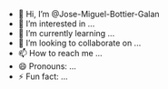 - 👋 Hi, I’m @Jose-Miguel-Bottier-Galan
- 👀 I’m interested in ...
- 🌱 I’m currently learning ...
- 💞️ I’m looking to collaborate on ...
- 📫 How to reach me ...
- 😄 Pronouns: ...
- ⚡ Fun fact: ...

<!---
Jose-Miguel-Bottier-Galan/Jose-Miguel-Bottier-Galan is a ✨ special ✨ repository because its `README.md` (this file) appears on your GitHub profile.
You can click the Preview link to take a look at your changes.
--->
